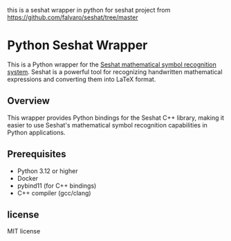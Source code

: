 this is a seshat wrapper in python for seshat project from https://github.com/falvaro/seshat/tree/master 


# Python Seshat Wrapper

This is a Python wrapper for the [Seshat mathematical symbol recognition system](https://github.com/falvaro/seshat). Seshat is a powerful tool for recognizing handwritten mathematical expressions and converting them into LaTeX format.

## Overview

This wrapper provides Python bindings for the Seshat C++ library, making it easier to use Seshat's mathematical symbol recognition capabilities in Python applications.

## Prerequisites

- Python 3.12 or higher
- Docker
- pybind11 (for C++ bindings)
- C++ compiler (gcc/clang)

## license 
MIT license